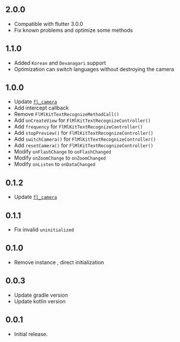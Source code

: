 ## 2.0.0

* Compatible with flutter 3.0.0
* Fix known problems and optimize some methods

## 1.1.0

* Added `Korean` and `Devanagari` support
* Optimization can switch languages without destroying the camera

## 1.0.0

* Update [`fl_camera`](https://pub.dev/packages/fl_camera)
* Add intercept callback
* Remove `FlMlKitTextRecognizeMethodCall()`
* Add `onCreateView` for `FlMlKitTextRecognizeController()`
* Add `frequency` for `FlMlKitTextRecognizeController()`
* Add `stopPreview()` for `FlMlKitTextRecognizeController()`
* Add `switchCamera()` for `FlMlKitTextRecognizeController()`
* Add `resetCamera()` for `FlMlKitTextRecognizeController()`
* Modify `onFlashChange` to `onFlashChanged`
* Modify `onZoomChange` to `onZoomChanged`
* Modify `onListen` to `onDataChanged`

## 0.1.2

* Update [`fl_camera`](https://pub.dev/packages/fl_camera)

## 0.1.1

* Fix invalid `uninitialized`

## 0.1.0

* Remove instance , direct initialization

## 0.0.3

* Update gradle version
* Update kotlin version

## 0.0.1

* Initial release.
